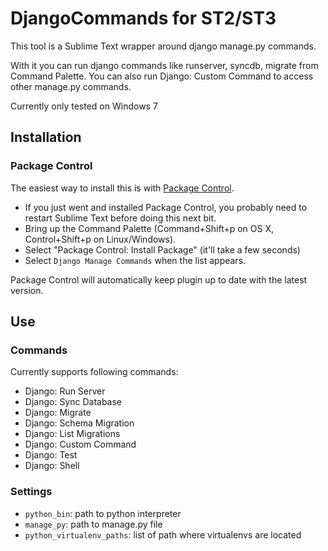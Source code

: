 # DjangoCommands for ST2/ST3

This tool is a Sublime Text wrapper around django manage.py commands. 

With it you can run django commands like runserver, syncdb, migrate from Command Palette.
You can also run Django: Custom Command to access other manage.py commands.


Currently only tested on Windows 7

## Installation

### Package Control

The easiest way to install this is with [Package Control](http://wbond.net/sublime\_packages/package\_control).

 * If you just went and installed Package Control, you probably need to restart Sublime Text before doing this next bit.
 * Bring up the Command Palette (Command+Shift+p on OS X, Control+Shift+p on Linux/Windows).
 * Select "Package Control: Install Package" (it'll take a few seconds)
 * Select `Django Manage Commands` when the list appears.

Package Control will automatically keep plugin up to date with the latest version.

## Use

### Commands
Currently supports following commands:
 * Django: Run Server
 * Django: Sync Database
 * Django: Migrate
 * Django: Schema Migration
 * Django: List Migrations
 * Django: Custom Command
 * Django: Test
 * Django: Shell

### Settings

 * `python_bin`: path to python interpreter
 * `manage_py`: path to manage.py file
 * `python_virtualenv_paths`: list of path where virtualenvs are located 

